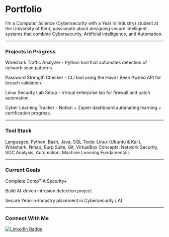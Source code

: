 # Portfolio

I’m a Computer Science (Cybersecurity with a Year in Industry) student at the University of Kent, passionate about designing secure intelligent systems that combine Cybersecurity, Artificial Intelligence, and Automation.

---

### Projects In Progress

 Wireshark Traffic Analyzer - Python tool that automates detection of network scan patterns.

 Password Strength Checker - CLI tool using the Have I Been Pwned API for breach validation.

 Linux Security Lab Setup - Virtual enterprise lab for firewall and patch automation.

 Cyber Learning Tracker - Notion + Zapier dashboard automating learning + certification progress.

---

### Tool Stack

Languages: Python, Bash, Java, SQL
Tools: Linux (Ubuntu & Kali), Wireshark, Nmap, Burp Suite, Git, VirtualBox
Concepts: Network Security, SOC Analysis, Automation, Machine Learning Fundamentals

---

### Current Goals

Complete CompTIA Security+

Build AI-driven intrusion detection project

Secure Year-in-Industry placement in Cybersecurity / AI

---

### Connect With Me

<a href="https://www.linkedin.com/in/sionmontaque" target="_blank">
  <img src="https://img.shields.io/badge/LinkedIn-0077B5?style=for-the-badge&logo=linkedin&logoColor=white" alt="LinkedIn Badge"/>
</a>
